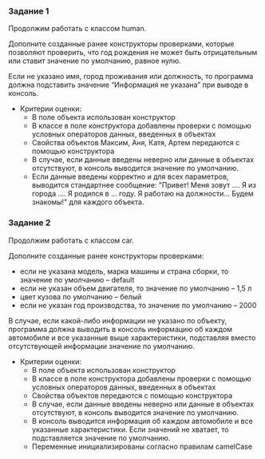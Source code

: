 ### Задание 1

Продолжим работать с классом human.

Дополните созданные ранее конструкторы проверками, которые позволяют проверить,
что год рождения не может быть отрицательным или ставит значение по умолчанию, равное нулю.

Если не указано имя, город проживания или должность, то программа должна подставить значение
“Информация не указана” при выводе в консоль.

- Критерии оценки:
    - В поле объекта использован конструктор
    - В классе в поле конструктора добавлены проверки с помощью условных операторов данных, введенных в объектах
    - Свойства объектов Максим, Аня, Катя, Артем передаются с помощью конструктора
    - В случае, если данные введены неверно или данные в объектах отсутствуют,
  в консоль выводится значение по умолчанию.
    - Если данные введены корректно и для всех параметров, выводится стандартнее сообщение:
  "Привет! Меня зовут …. Я из города …. Я родился в … году. Я работаю на должности…
  Будем знакомы!" для каждого объекта.

### Задание 2

Продолжим работать с классом car.

Дополните созданные ранее конструкторы проверками:

- если не указана модель, марка машины и страна сборки, то значение по умолчанию – default
- если не указан объем двигателя, то значение по умолчанию – 1,5 л
- цвет кузова по умолчанию – белый
- если не указан год производства, то значение по умолчанию – 2000

В случае, если какой-либо информации не указано по объекту,
программа должна выводить в консоль информацию об каждом автомобиле и все указанные выше характеристики,
подставляя вместо отсутствующей информации значение по умолчанию.

- Критерии оценки:
    - В поле объекта использован конструктор
    - В классе в поле конструктора добавлены проверки с помощью условных операторов данных, введенных в объектах
    - Свойства объектов передаются с помощью конструктора
    - В случае, если данные введены неверно или данные в объектах отсутствуют,
  в консоль выводится значение по умолчанию.
    - В консоль выводится информация об каждом автомобиле и все указанные характеристики.
  Если значений не хватает, то подставляется значение по умолчанию.
    - Переменные инициализированы согласно правилам camelCase